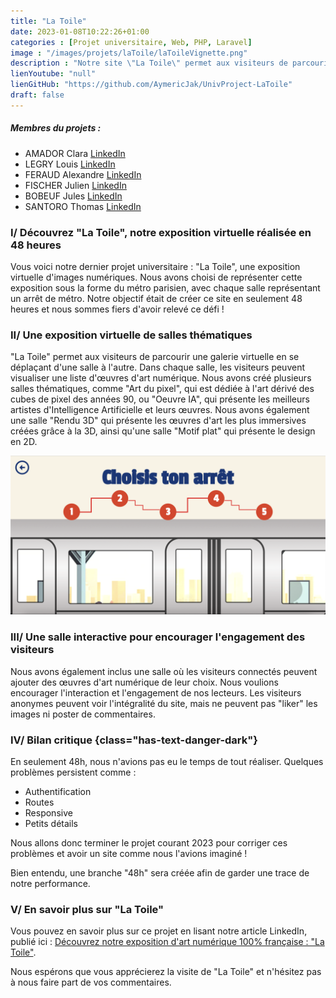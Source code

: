 ```yaml
---
title: "La Toile"
date: 2023-01-08T10:22:26+01:00
categories : [Projet universitaire, Web, PHP, Laravel]
image : "/images/projets/laToile/laToileVignette.png"
description : "Notre site \"La Toile\" permet aux visiteurs de parcourir une galerie virtuelle d'images numériques en se déplaçant d'une salle (représentée par un arrêt de métro) à l'autre. Créé en 48 heures en équipe de 7 utilisant HTML, CSS, JavaScript et PHP, \"La Toile\" présente une liste d'œuvres d'art numérique dans chaque salle."
lienYoutube: "null"
lienGitHub: "https://github.com/AymericJak/UnivProject-LaToile"
draft: false
---
```


##### Membres du projets :
- AMADOR Clara [LinkedIn](https://www.linkedin.com/in/clara-amador/)
- LEGRY Louis [LinkedIn](https://www.linkedin.com/in/louis-legry/)
- FERAUD Alexandre [LinkedIn](https://www.linkedin.com/in/alexandre-feraud/)
- FISCHER Julien [LinkedIn](https://www.linkedin.com/in/julienfischer777/)
- BOBEUF Jules [LinkedIn](https://www.linkedin.com/in/bobeuf-jules/)
- SANTORO Thomas [LinkedIn](https://www.linkedin.com/in/thomas-santoro/)

### I/ Découvrez "La Toile", notre exposition virtuelle réalisée en 48 heures

Vous voici notre dernier projet universitaire : "La Toile", une exposition virtuelle d'images numériques. Nous avons choisi de représenter cette exposition sous la forme du métro parisien, avec chaque salle représentant un arrêt de métro. Notre objectif était de créer ce site en seulement 48 heures et nous sommes fiers d'avoir relevé ce défi !

### II/ Une exposition virtuelle de salles thématiques

"La Toile" permet aux visiteurs de parcourir une galerie virtuelle en se déplaçant d'une salle à l'autre. Dans chaque salle, les visiteurs peuvent visualiser une liste d'œuvres d'art numérique. Nous avons créé plusieurs salles thématiques, comme "Art du pixel", qui est dédiée à l'art dérivé des cubes de pixel des années 90, ou "Oeuvre IA", qui présente les meilleurs artistes d'Intelligence Artificielle et leurs œuvres. Nous avons également une salle "Rendu 3D" qui présente les œuvres d'art les plus immersives créées grâce à la 3D, ainsi qu'une salle "Motif plat" qui présente le design en 2D.

![Arrets](/images/projets/laToile/laToileArrets.png)

### III/ Une salle interactive pour encourager l'engagement des visiteurs

Nous avons également inclus une salle où les visiteurs connectés peuvent ajouter des œuvres d'art numérique de leur choix. Nous voulions encourager l'interaction et l'engagement de nos lecteurs. Les visiteurs anonymes peuvent voir l'intégralité du site, mais ne peuvent pas "liker" les images ni poster de commentaires.

### IV/ Bilan critique {class="has-text-danger-dark"}

En seulement 48h, nous n'avions pas eu le temps de tout réaliser. Quelques problèmes persistent comme :
- Authentification
- Routes
- Responsive
- Petits détails

Nous allons donc terminer le projet courant 2023 pour corriger ces problèmes et avoir un site comme nous l'avions imaginé !

Bien entendu, une branche "48h" sera créée afin de garder une trace de notre performance.

### V/ En savoir plus sur "La Toile"

Vous pouvez en savoir plus sur ce projet en lisant notre article LinkedIn, publié ici : <a href="https://www.linkedin.com/pulse/d%25C3%25A9couvrez-notre-exposition-dart-num%25C3%25A9rique-100-la-toile-jakobowski">Découvrez notre exposition d'art numérique 100% française : "La Toile​"</a>.

Nous espérons que vous apprécierez la visite de "La Toile" et n'hésitez pas à nous faire part de vos commentaires.
